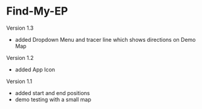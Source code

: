 # Find-My-EP

Version 1.3
- added Dropdown Menu and tracer line which shows directions on Demo Map

Version 1.2
- added App Icon

Version 1.1
- added start and end positions
- demo testing with a small map
